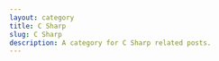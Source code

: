 ```yaml
---
layout: category
title: C Sharp
slug: C Sharp
description: A category for C Sharp related posts.
---
```

